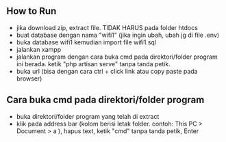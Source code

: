 ## How to Run

- jika download zip, extract file. TIDAK HARUS pada folder htdocs
- buat database dengan nama "wifi1" (jika ingin ubah, ubah jg di file .env)
- buka database wifi1 kemudian import file wifi1.sql
- jalankan xampp
- jalankan program dengan cara buka cmd pada direktori/folder program ini berada. ketik "php artisan serve" tanpa tanda petik.
- buka url (bisa dengan cara ctrl + click link atau copy paste pada browser)

## Cara buka cmd pada direktori/folder program
- buka direktori/folder program yang telah di extract
- klik pada address bar (kolom berisi letak folder. contoh: This PC > Document > a ), hapus text, ketik "cmd" tanpa tanda petik, Enter
